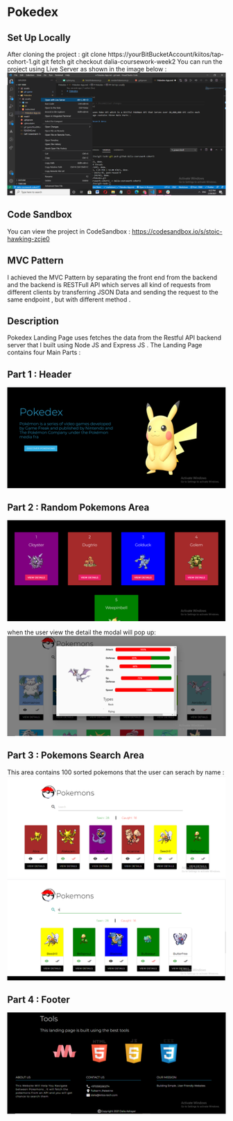 # Pokedex

## Set Up Locally

After cloning the project :
git clone https://yourBitBucketAccount/kiitos/tap-cohort-1.git
git fetch
git checkout dalia-coursework-week2
You can run the project using Live Server as shown in the image below :
![Set Up](./assets/setup.png)

## Code Sandbox

You can view the project in CodeSandbox :
https://codesandbox.io/s/stoic-hawking-zcje0

## MVC Pattern

I achieved the MVC Pattern by separating the front end from the backend and the backend is RESTFull API which serves all kind of requests from different clients by transferring JSON Data and sending the request to the same endpoint , but with different method .

## Description

Pokedex Landing Page uses fetches the data from the Restful API backend server that I built using Node JS and Express JS . The Landing Page contains four Main Parts :

## Part 1 : Header

![Header](./assets/header.PNG)

## Part 2 : Random Pokemons Area

![Random Pokemons](./assets/random.PNG)

when the user view the detail the modal will pop up:
![Pop Up](./assets/popup.PNG)

## Part 3 : Pokemons Search Area

This area contains 100 sorted pokemons that the user can serach by name :
![Search Area](./assets/search.PNG)
![Search Area](./assets/search2.PNG)

## Part 4 : Footer

![Footer Area](./assets/footer.PNG)
